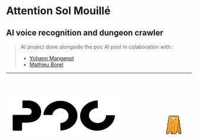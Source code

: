 # Attention Sol Mouillé

## AI voice recognition and dungeon crawler

> AI project done alongside the poc AI pool
> In colaboration with :
> - [Yohann Mangenot](https://github.com/YohannMgt)
> - [Mathieu Borel](https://github.com/mat0904)
----

<br/><br/><br/>
<img src="assets/pok.png" alt="POC Logo" title="POC Logo" width=300 height=100>&emsp;&emsp;&emsp;&emsp;&emsp;&emsp;&emsp;&emsp;&emsp;
<img src="assets/Plot.png" alt="Plot" title="Plot" width=50 height=50>
<br/>